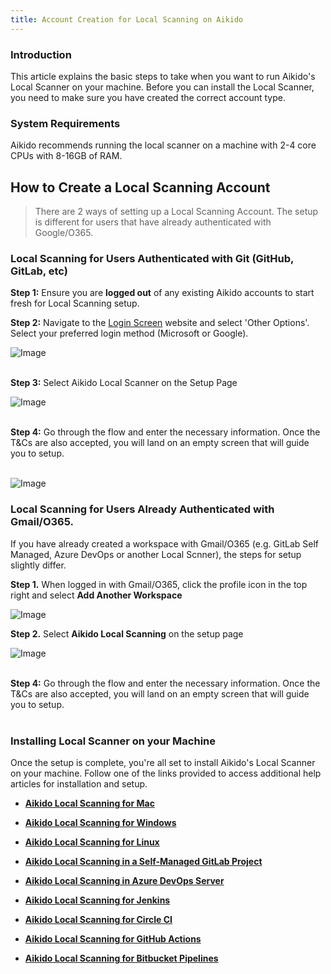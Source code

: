 ```yaml
---
title: Account Creation for Local Scanning on Aikido
---
```



### Introduction

This article explains the basic steps to take when you want to run Aikido's Local Scanner on your machine. Before you can install the Local Scanner, you need to make sure you have created the correct account type.

### System Requirements

Aikido recommends running the local scanner on a machine with 2-4 core CPUs with 8-16GB of RAM.

## How to Create a Local Scanning Account

> There are 2 ways of setting up a Local Scanning Account. The setup is different for users that have already authenticated with Google/O365.

### Local Scanning for Users Authenticated with Git (GitHub, GitLab, etc)

**Step 1:**  Ensure you are **logged out** of any existing Aikido accounts to start fresh for Local Scanning setup.

**Step 2:** Navigate to the [Login Screen](https://app.aikido.dev/login) website and select 'Other Options'. Select your preferred login method (Microsoft or Google).

![Image](https://ucarecdn.com/70b4e817-013b-4542-b205-98c9c5a9b3a6/)

\
**Step 3:** Select Aikido Local Scanner on the Setup Page

![Image](https://ucarecdn.com/61d13655-ff30-47f4-b367-ca29a16c6b7e/)

\
**Step 4:** Go through the flow and enter the necessary information. Once the T&Cs are also accepted, you will land on an empty screen that will guide you to setup.\
​

![Image](https://ucarecdn.com/6c626d54-ea42-4acc-aa3a-040e3be1b798/)

### Local Scanning for Users Already Authenticated with Gmail/O365.

If you have already created a workspace with Gmail/O365 (e.g. GitLab Self Managed, Azure DevOps or another Local Scnner), the steps for setup slightly differ.

**Step 1.** When logged in with Gmail/O365, click the profile icon in the top right and select **Add Another Workspace**

![Image](https://ucarecdn.com/7d93d969-b68c-4627-86af-afd4d16defe8/)

**Step 2.** Select **Aikido Local Scanning** on the setup page

![Image](https://ucarecdn.com/62127c14-4d33-4467-a0aa-ca85f0e296dc/)

\
**Step 4:** Go through the flow and enter the necessary information. Once the T&Cs are also accepted, you will land on an empty screen that will guide you to setup.\
​

### Installing Local Scanner on your Machine

Once the setup is complete, you're all set to install Aikido's Local Scanner on your machine. Follow one of the links provided to access additional help articles for installation and setup.

- [**Aikido Local Scanning for Mac**](https://help.aikido.dev/en/articles/9061845-setting-up-local-scanner-on-your-mac)
- [**Aikido Local Scanning for Windows**](https://help.aikido.dev/en/articles/9065418-setting-up-local-scanner-on-windows)
- [**Aikido Local Scanning for Linux**](https://help.aikido.dev/doc/linux-setup-for-local-scanner/docRqOv5yv6f)


- [**Aikido Local Scanning in a Self-Managed GitLab Project**](https://help.aikido.dev/en/articles/9061700-setting-up-local-scanner-in-self-managed-gitlab-project)
- [**Aikido Local Scanning in Azure DevOps Server**](https://help.aikido.dev/doc/azure-devops-server-setup-for-local-scanner/doctdVvSLmrv)

- [**Aikido Local Scanning for Jenkins**](https://help.aikido.dev/en/articles/9027146-setting-up-local-scanner-in-jenkins-project)
- [**Aikido Local Scanning for Circle CI**](https://help.aikido.dev/doc/circleci-setup-for-local-scanner/docqNqtPWDQY)
- [**Aikido Local Scanning for GitHub Actions**](https://help.aikido.dev/doc/github-action-setup-for-local-scanner/docn4KpccwdF)
- [**Aikido Local Scanning for Bitbucket Pipelines**](https://help.aikido.dev/doc/bitbucket-pipeline-setup-for-local-scanner/docLH92nBexa)